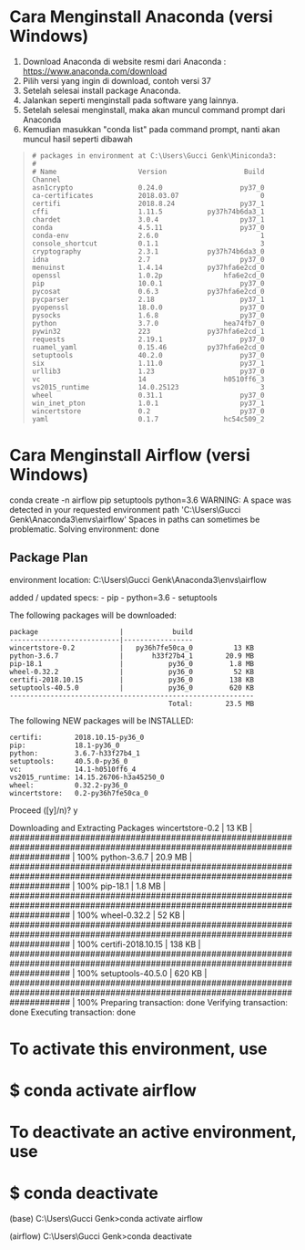 # Cara Menginstall Anaconda (versi Windows)

1. Download Anaconda di website resmi dari Anaconda : https://www.anaconda.com/download
2. Pilih versi yang ingin di download, contoh versi 37
3. Setelah selesai install package Anaconda.
4. Jalankan seperti menginstall pada software yang lainnya. 
5. Setelah selesai menginstall, maka akan muncul command prompt dari Anaconda
6. Kemudian masukkan "conda list" pada command prompt, nanti akan muncul hasil seperti dibawah

> `# packages in environment at C:\Users\Gucci Genk\Miniconda3:`<br>
`#`<br>
`# Name                    Version                   Build  Channel`<br>
`asn1crypto                0.24.0                   py37_0`<br>
`ca-certificates           2018.03.07                    0`<br>
`certifi                   2018.8.24                py37_1`<br>
`cffi                      1.11.5           py37h74b6da3_1`<br>
`chardet                   3.0.4                    py37_1`<br>
`conda                     4.5.11                   py37_0`<br>
`conda-env                 2.6.0                         1`<br>
`console_shortcut          0.1.1                         3`<br>
`cryptography              2.3.1            py37h74b6da3_0`<br>
`idna                      2.7                      py37_0`<br>
`menuinst                  1.4.14           py37hfa6e2cd_0`<br>
`openssl                   1.0.2p               hfa6e2cd_0`<br>
`pip                       10.0.1                   py37_0`<br>
`pycosat                   0.6.3            py37hfa6e2cd_0`<br>
`pycparser                 2.18                     py37_1`<br>
`pyopenssl                 18.0.0                   py37_0`<br>
`pysocks                   1.6.8                    py37_0`<br>
`python                    3.7.0                hea74fb7_0`<br>
`pywin32                   223              py37hfa6e2cd_1`<br>
`requests                  2.19.1                   py37_0`<br>
`ruamel_yaml               0.15.46          py37hfa6e2cd_0`<br>
`setuptools                40.2.0                   py37_0`<br>
`six                       1.11.0                   py37_1`<br>
`urllib3                   1.23                     py37_0`<br>
`vc                        14                   h0510ff6_3`<br>
`vs2015_runtime            14.0.25123                    3`<br>
`wheel                     0.31.1                   py37_0`<br>
`win_inet_pton             1.0.1                    py37_1`<br>
`wincertstore              0.2                      py37_0`<br>
`yaml                      0.1.7                hc54c509_2`<br>


# Cara Menginstall Airflow (versi Windows)
conda create -n airflow pip setuptools python=3.6
WARNING: A space was detected in your requested environment path
'C:\Users\Gucci Genk\Anaconda3\envs\airflow'
Spaces in paths can sometimes be problematic.
Solving environment: done

## Package Plan ##

  environment location: C:\Users\Gucci Genk\Anaconda3\envs\airflow

  added / updated specs:
    - pip
    - python=3.6
    - setuptools


The following packages will be downloaded:

    package                    |            build
    ---------------------------|-----------------
    wincertstore-0.2           |   py36h7fe50ca_0          13 KB
    python-3.6.7               |       h33f27b4_1        20.9 MB
    pip-18.1                   |           py36_0         1.8 MB
    wheel-0.32.2               |           py36_0          52 KB
    certifi-2018.10.15         |           py36_0         138 KB
    setuptools-40.5.0          |           py36_0         620 KB
    ------------------------------------------------------------
                                           Total:        23.5 MB

The following NEW packages will be INSTALLED:

    certifi:        2018.10.15-py36_0
    pip:            18.1-py36_0
    python:         3.6.7-h33f27b4_1
    setuptools:     40.5.0-py36_0
    vc:             14.1-h0510ff6_4
    vs2015_runtime: 14.15.26706-h3a45250_0
    wheel:          0.32.2-py36_0
    wincertstore:   0.2-py36h7fe50ca_0

Proceed ([y]/n)? y


Downloading and Extracting Packages
wincertstore-0.2     | 13 KB     | ############################################################################################################################ | 100%
python-3.6.7         | 20.9 MB   | ############################################################################################################################ | 100%
pip-18.1             | 1.8 MB    | ############################################################################################################################ | 100%
wheel-0.32.2         | 52 KB     | ############################################################################################################################ | 100%
certifi-2018.10.15   | 138 KB    | ############################################################################################################################ | 100%
setuptools-40.5.0    | 620 KB    | ############################################################################################################################ | 100%
Preparing transaction: done
Verifying transaction: done
Executing transaction: done
#
# To activate this environment, use
#
#     $ conda activate airflow
#
# To deactivate an active environment, use
#
#     $ conda deactivate


(base) C:\Users\Gucci Genk>conda activate airflow

(airflow) C:\Users\Gucci Genk>conda deactivate

